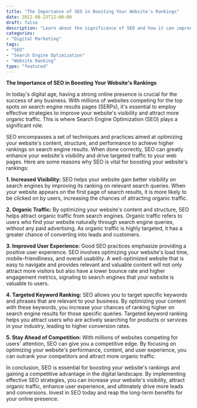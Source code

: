 ```yaml
--- 
title: "The Importance of SEO in Boosting Your Website's Rankings"
date: 2022-08-25T12:00:00
draft: false
description: "Learn about the significance of SEO and how it can improve your website's visibility on search engines."
categories:
- "Digital Marketing"
tags:
- "SEO"
- "Search Engine Optimization"
- "Website Ranking"
type: "featured"
--- 
```


**The Importance of SEO in Boosting Your Website's Rankings**

In today's digital age, having a strong online presence is crucial for the success of any business. With millions of websites competing for the top spots on search engine results pages (SERPs), it's essential to employ effective strategies to improve your website's visibility and attract more organic traffic. This is where Search Engine Optimization (SEO) plays a significant role.

SEO encompasses a set of techniques and practices aimed at optimizing your website's content, structure, and performance to achieve higher rankings on search engine results. When done correctly, SEO can greatly enhance your website's visibility and drive targeted traffic to your web pages. Here are some reasons why SEO is vital for boosting your website's rankings:

**1. Increased Visibility:** SEO helps your website gain better visibility on search engines by improving its ranking on relevant search queries. When your website appears on the first page of search results, it is more likely to be clicked on by users, increasing the chances of attracting organic traffic.

**2. Organic Traffic:** By optimizing your website's content and structure, SEO helps attract organic traffic from search engines. Organic traffic refers to users who find your website naturally through search engine queries, without any paid advertising. As organic traffic is highly targeted, it has a greater chance of converting into leads and customers.

**3. Improved User Experience:** Good SEO practices emphasize providing a positive user experience. SEO involves optimizing your website's load time, mobile-friendliness, and overall usability. A well-optimized website that is easy to navigate and provides relevant and valuable content will not only attract more visitors but also have a lower bounce rate and higher engagement metrics, signaling to search engines that your website is valuable to users.

**4. Targeted Keyword Ranking:** SEO allows you to target specific keywords and phrases that are relevant to your business. By optimizing your content with these keywords, you increase your chances of ranking higher on search engine results for those specific queries. Targeted keyword ranking helps you attract users who are actively searching for products or services in your industry, leading to higher conversion rates.

**5. Stay Ahead of Competition:** With millions of websites competing for users' attention, SEO can give you a competitive edge. By focusing on optimizing your website's performance, content, and user experience, you can outrank your competitors and attract more organic traffic.

In conclusion, SEO is essential for boosting your website's rankings and gaining a competitive advantage in the digital landscape. By implementing effective SEO strategies, you can increase your website's visibility, attract organic traffic, enhance user experience, and ultimately drive more leads and conversions. Invest in SEO today and reap the long-term benefits for your online presence.

